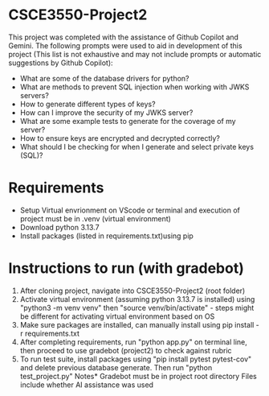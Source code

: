 # CSCE3550-Project2

This project was completed with the assistance of Github Copilot and Gemini.
The following prompts were used to aid in development of this project (This list is not exhaustive and may not include prompts or automatic suggestions by Github Copilot):

- What are some of the database drivers for python?
- What are methods to prevent SQL injection when working with JWKS servers?
- How to generate different types of keys?
- How can I improve the security of my JWKS server?
- What are some example tests to generate for the coverage of my server?
- How to ensure keys are encrypted and decrypted correctly?
- What should I be checking for when I generate and select private keys (SQL)?

# Requirements
- Setup Virtual envrionment on VScode or terminal and execution of project must be in .venv (virtual environment)
- Download python 3.13.7
- Install packages (listed in requirements.txt)using pip 

# Instructions to run (with gradebot)
1. After cloning project, navigate into CSCE3550-Project2 (root folder)
2. Activate virtual environment (assuming python 3.13.7 is installed) using "python3 -m venv venv" then "source venv/bin/activate" - steps might be different for activating virtual environment based on OS
3. Make sure packages are installed, can manually install using pip install -r requirements.txt
4. After completing requirements, run "python app.py" on terminal line,
then proceed to use gradebot (project2) to check against rubric
5. To run test suite, install packages using "pip install pytest pytest-cov" and delete previous database generate. Then run "python test_project.py"
Notes*
Gradebot must be in project root directory
Files include whether AI assistance was used